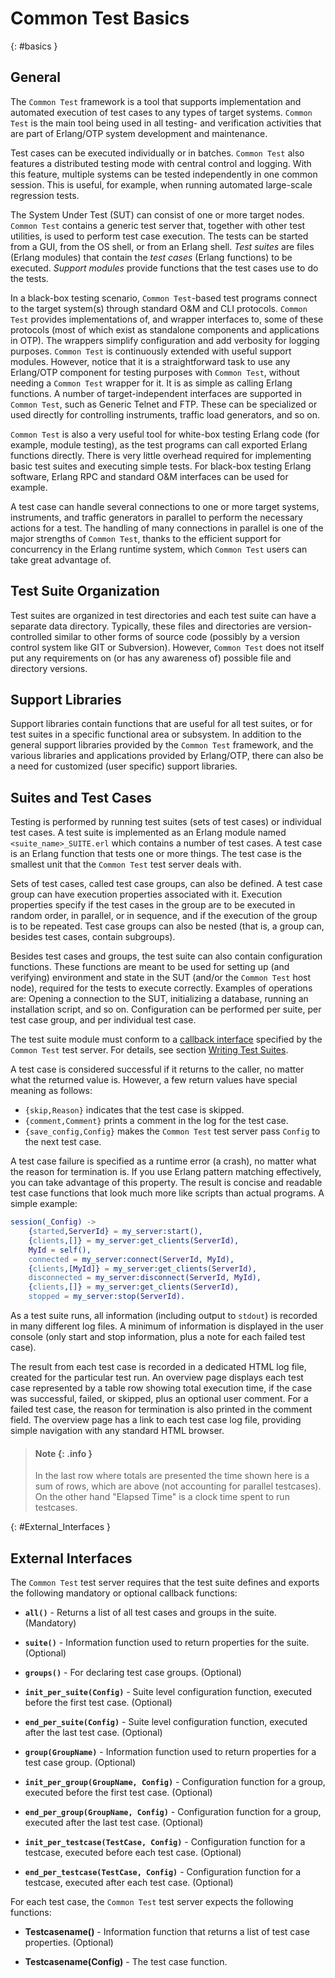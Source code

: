 <!--
%CopyrightBegin%

SPDX-License-Identifier: Apache-2.0

Copyright Ericsson AB 2023-2025. All Rights Reserved.

Licensed under the Apache License, Version 2.0 (the "License");
you may not use this file except in compliance with the License.
You may obtain a copy of the License at

    http://www.apache.org/licenses/LICENSE-2.0

Unless required by applicable law or agreed to in writing, software
distributed under the License is distributed on an "AS IS" BASIS,
WITHOUT WARRANTIES OR CONDITIONS OF ANY KIND, either express or implied.
See the License for the specific language governing permissions and
limitations under the License.

%CopyrightEnd%
-->
# Common Test Basics

[](){: #basics }

## General

The `Common Test` framework is a tool that supports implementation and automated
execution of test cases to any types of target systems. `Common Test` is the
main tool being used in all testing- and verification activities that are part
of Erlang/OTP system development and maintenance.

Test cases can be executed individually or in batches. `Common Test` also
features a distributed testing mode with central control and logging. With this
feature, multiple systems can be tested independently in one common session.
This is useful, for example, when running automated large-scale regression
tests.

The System Under Test (SUT) can consist of one or more target nodes.
`Common Test` contains a generic test server that, together with other test
utilities, is used to perform test case execution. The tests can be started from
a GUI, from the OS shell, or from an Erlang shell. _Test suites_ are files
(Erlang modules) that contain the _test cases_ (Erlang functions) to be
executed. _Support modules_ provide functions that the test cases use to do the
tests.

In a black-box testing scenario, `Common Test`\-based test programs connect to
the target system(s) through standard O&M and CLI protocols. `Common Test`
provides implementations of, and wrapper interfaces to, some of these protocols
(most of which exist as standalone components and applications in OTP). The
wrappers simplify configuration and add verbosity for logging purposes.
`Common Test` is continuously extended with useful support modules. However,
notice that it is a straightforward task to use any Erlang/OTP component for
testing purposes with `Common Test`, without needing a `Common Test` wrapper for
it. It is as simple as calling Erlang functions. A number of target-independent
interfaces are supported in `Common Test`, such as Generic Telnet and FTP. These
can be specialized or used directly for controlling instruments, traffic load
generators, and so on.

`Common Test` is also a very useful tool for white-box testing Erlang code (for
example, module testing), as the test programs can call exported Erlang
functions directly. There is very little overhead required for implementing
basic test suites and executing simple tests. For black-box testing Erlang
software, Erlang RPC and standard O&M interfaces can be used for example.

A test case can handle several connections to one or more target systems,
instruments, and traffic generators in parallel to perform the necessary actions
for a test. The handling of many connections in parallel is one of the major
strengths of `Common Test`, thanks to the efficient support for concurrency in
the Erlang runtime system, which `Common Test` users can take great advantage
of.

## Test Suite Organization

Test suites are organized in test directories and each test suite can have a
separate data directory. Typically, these files and directories are
version-controlled similar to other forms of source code (possibly by a version
control system like GIT or Subversion). However, `Common Test` does not itself
put any requirements on (or has any awareness of) possible file and directory
versions.

## Support Libraries

Support libraries contain functions that are useful for all test suites, or for
test suites in a specific functional area or subsystem. In addition to the
general support libraries provided by the `Common Test` framework, and the
various libraries and applications provided by Erlang/OTP, there can also be a
need for customized (user specific) support libraries.

## Suites and Test Cases

Testing is performed by running test suites (sets of test cases) or individual
test cases. A test suite is implemented as an Erlang module named
`<suite_name>_SUITE.erl` which contains a number of test cases. A test case is
an Erlang function that tests one or more things. The test case is the smallest
unit that the `Common Test` test server deals with.

Sets of test cases, called test case groups, can also be defined. A test case
group can have execution properties associated with it. Execution properties
specify if the test cases in the group are to be executed in random order, in
parallel, or in sequence, and if the execution of the group is to be repeated.
Test case groups can also be nested (that is, a group can, besides test cases,
contain subgroups).

Besides test cases and groups, the test suite can also contain configuration
functions. These functions are meant to be used for setting up (and verifying)
environment and state in the SUT (and/or the `Common Test` host node), required
for the tests to execute correctly. Examples of operations are: Opening a
connection to the SUT, initializing a database, running an installation script,
and so on. Configuration can be performed per suite, per test case group, and
per individual test case.

The test suite module must conform to a [callback interface](`m:ct_suite`)
specified by the `Common Test` test server. For details, see section
[Writing Test Suites](write_test_chapter.md#intro).

A test case is considered successful if it returns to the caller, no matter what
the returned value is. However, a few return values have special meaning as
follows:

- `{skip,Reason}` indicates that the test case is skipped.
- `{comment,Comment}` prints a comment in the log for the test case.
- `{save_config,Config}` makes the `Common Test` test server pass `Config` to
  the next test case.

A test case failure is specified as a runtime error (a crash), no matter what
the reason for termination is. If you use Erlang pattern matching effectively,
you can take advantage of this property. The result is concise and readable test
case functions that look much more like scripts than actual programs. A simple
example:

```erlang
session(_Config) ->
    {started,ServerId} = my_server:start(),
    {clients,[]} = my_server:get_clients(ServerId),
    MyId = self(),
    connected = my_server:connect(ServerId, MyId),
    {clients,[MyId]} = my_server:get_clients(ServerId),
    disconnected = my_server:disconnect(ServerId, MyId),
    {clients,[]} = my_server:get_clients(ServerId),
    stopped = my_server:stop(ServerId).
```

As a test suite runs, all information (including output to `stdout`) is recorded
in many different log files. A minimum of information is displayed in the user
console (only start and stop information, plus a note for each failed test
case).

The result from each test case is recorded in a dedicated HTML log file, created
for the particular test run. An overview page displays each test case
represented by a table row showing total execution time, if the case was
successful, failed, or skipped, plus an optional user comment. For a failed test
case, the reason for termination is also printed in the comment field. The
overview page has a link to each test case log file, providing simple navigation
with any standard HTML browser.

> #### Note {: .info }
>
> In the last row where totals are presented the time shown here is a sum of
> rows, which are above (not accounting for parallel testcases).
> On the other hand "Elapsed Time" is a clock time spent to run testcases.
>

[](){: #External_Interfaces }

## External Interfaces

The `Common Test` test server requires that the test suite defines and exports
the following mandatory or optional callback functions:

- **`all()`** - Returns a list of all test cases and groups in the suite.
  (Mandatory)

- **`suite()`** - Information function used to return properties for the suite.
  (Optional)

- **`groups()`** - For declaring test case groups. (Optional)

- **`init_per_suite(Config)`** - Suite level configuration function, executed
  before the first test case. (Optional)

- **`end_per_suite(Config)`** - Suite level configuration function, executed
  after the last test case. (Optional)

- **`group(GroupName)`** - Information function used to return properties for a
  test case group. (Optional)

- **`init_per_group(GroupName, Config)`** - Configuration function for a group,
  executed before the first test case. (Optional)

- **`end_per_group(GroupName, Config)`** - Configuration function for a group,
  executed after the last test case. (Optional)

- **`init_per_testcase(TestCase, Config)`** - Configuration function for a
  testcase, executed before each test case. (Optional)

- **`end_per_testcase(TestCase, Config)`** - Configuration function for a
  testcase, executed after each test case. (Optional)

For each test case, the `Common Test` test server expects the following
functions:

- **Testcasename()** - Information function that returns a list of test case
  properties. (Optional)

- **Testcasename(Config)** - The test case function.
